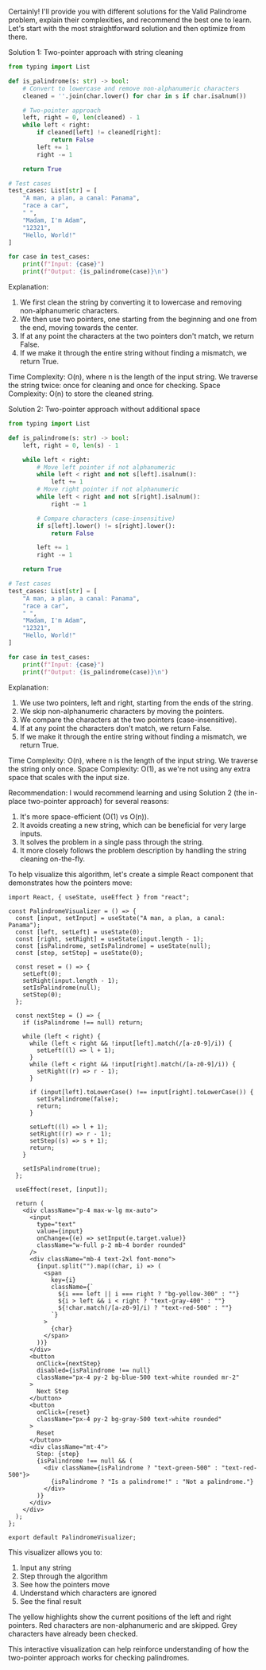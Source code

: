 Certainly! I'll provide you with different solutions for the Valid Palindrome problem, explain their complexities, and recommend the best one to learn. Let's start with the most straightforward solution and then optimize from there.

Solution 1: Two-pointer approach with string cleaning

```python
from typing import List

def is_palindrome(s: str) -> bool:
    # Convert to lowercase and remove non-alphanumeric characters
    cleaned = ''.join(char.lower() for char in s if char.isalnum())

    # Two-pointer approach
    left, right = 0, len(cleaned) - 1
    while left < right:
        if cleaned[left] != cleaned[right]:
            return False
        left += 1
        right -= 1

    return True

# Test cases
test_cases: List[str] = [
    "A man, a plan, a canal: Panama",
    "race a car",
    " ",
    "Madam, I'm Adam",
    "12321",
    "Hello, World!"
]

for case in test_cases:
    print(f"Input: {case}")
    print(f"Output: {is_palindrome(case)}\n")

```

Explanation:

1. We first clean the string by converting it to lowercase and removing non-alphanumeric characters.
2. We then use two pointers, one starting from the beginning and one from the end, moving towards the center.
3. If at any point the characters at the two pointers don't match, we return False.
4. If we make it through the entire string without finding a mismatch, we return True.

Time Complexity: O(n), where n is the length of the input string. We traverse the string twice: once for cleaning and once for checking.
Space Complexity: O(n) to store the cleaned string.

Solution 2: Two-pointer approach without additional space

```python
from typing import List

def is_palindrome(s: str) -> bool:
    left, right = 0, len(s) - 1

    while left < right:
        # Move left pointer if not alphanumeric
        while left < right and not s[left].isalnum():
            left += 1
        # Move right pointer if not alphanumeric
        while left < right and not s[right].isalnum():
            right -= 1

        # Compare characters (case-insensitive)
        if s[left].lower() != s[right].lower():
            return False

        left += 1
        right -= 1

    return True

# Test cases
test_cases: List[str] = [
    "A man, a plan, a canal: Panama",
    "race a car",
    " ",
    "Madam, I'm Adam",
    "12321",
    "Hello, World!"
]

for case in test_cases:
    print(f"Input: {case}")
    print(f"Output: {is_palindrome(case)}\n")

```

Explanation:

1. We use two pointers, left and right, starting from the ends of the string.
2. We skip non-alphanumeric characters by moving the pointers.
3. We compare the characters at the two pointers (case-insensitive).
4. If at any point the characters don't match, we return False.
5. If we make it through the entire string without finding a mismatch, we return True.

Time Complexity: O(n), where n is the length of the input string. We traverse the string only once.
Space Complexity: O(1), as we're not using any extra space that scales with the input size.

Recommendation:
I would recommend learning and using Solution 2 (the in-place two-pointer approach) for several reasons:

1. It's more space-efficient (O(1) vs O(n)).
2. It avoids creating a new string, which can be beneficial for very large inputs.
3. It solves the problem in a single pass through the string.
4. It more closely follows the problem description by handling the string cleaning on-the-fly.

To help visualize this algorithm, let's create a simple React component that demonstrates how the pointers move:

```tsx
import React, { useState, useEffect } from "react";

const PalindromeVisualizer = () => {
  const [input, setInput] = useState("A man, a plan, a canal: Panama");
  const [left, setLeft] = useState(0);
  const [right, setRight] = useState(input.length - 1);
  const [isPalindrome, setIsPalindrome] = useState(null);
  const [step, setStep] = useState(0);

  const reset = () => {
    setLeft(0);
    setRight(input.length - 1);
    setIsPalindrome(null);
    setStep(0);
  };

  const nextStep = () => {
    if (isPalindrome !== null) return;

    while (left < right) {
      while (left < right && !input[left].match(/[a-z0-9]/i)) {
        setLeft((l) => l + 1);
      }
      while (left < right && !input[right].match(/[a-z0-9]/i)) {
        setRight((r) => r - 1);
      }

      if (input[left].toLowerCase() !== input[right].toLowerCase()) {
        setIsPalindrome(false);
        return;
      }

      setLeft((l) => l + 1);
      setRight((r) => r - 1);
      setStep((s) => s + 1);
      return;
    }

    setIsPalindrome(true);
  };

  useEffect(reset, [input]);

  return (
    <div className="p-4 max-w-lg mx-auto">
      <input
        type="text"
        value={input}
        onChange={(e) => setInput(e.target.value)}
        className="w-full p-2 mb-4 border rounded"
      />
      <div className="mb-4 text-2xl font-mono">
        {input.split("").map((char, i) => (
          <span
            key={i}
            className={`
              ${i === left || i === right ? "bg-yellow-300" : ""}
              ${i > left && i < right ? "text-gray-400" : ""}
              ${!char.match(/[a-z0-9]/i) ? "text-red-500" : ""}
            `}
          >
            {char}
          </span>
        ))}
      </div>
      <button
        onClick={nextStep}
        disabled={isPalindrome !== null}
        className="px-4 py-2 bg-blue-500 text-white rounded mr-2"
      >
        Next Step
      </button>
      <button
        onClick={reset}
        className="px-4 py-2 bg-gray-500 text-white rounded"
      >
        Reset
      </button>
      <div className="mt-4">
        Step: {step}
        {isPalindrome !== null && (
          <div className={isPalindrome ? "text-green-500" : "text-red-500"}>
            {isPalindrome ? "Is a palindrome!" : "Not a palindrome."}
          </div>
        )}
      </div>
    </div>
  );
};

export default PalindromeVisualizer;
```

This visualizer allows you to:

1. Input any string
2. Step through the algorithm
3. See how the pointers move
4. Understand which characters are ignored
5. See the final result

The yellow highlights show the current positions of the left and right pointers. Red characters are non-alphanumeric and are skipped. Grey characters have already been checked.

This interactive visualization can help reinforce understanding of how the two-pointer approach works for checking palindromes.
